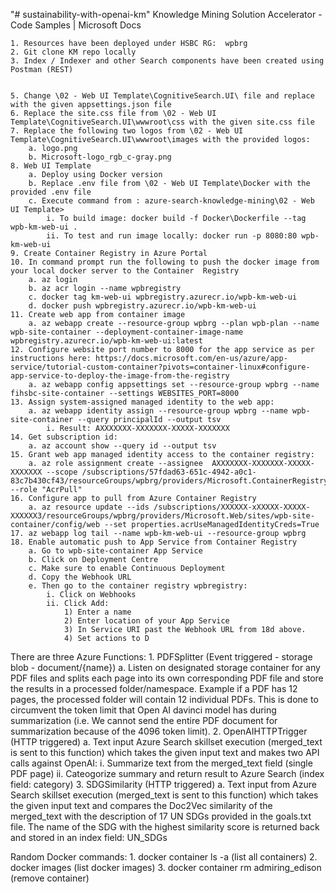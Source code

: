 "# sustainability-with-openai-km" 
Knowledge Mining Solution Accelerator - Code Samples | Microsoft Docs

	1. Resources have been deployed under HSBC RG:  wpbrg
	2. Git clone KM repo locally
	3. Index / Indexer and other Search components have been created using Postman (REST)
	

	5. Change \02 - Web UI Template\CognitiveSearch.UI\ file and replace with the given appsettings.json file 
	6. Replace the site.css file from \02 - Web UI Template\CognitiveSearch.UI\wwwroot\css with the given site.css file
	7. Replace the following two logos from \02 - Web UI Template\CognitiveSearch.UI\wwwroot\images with the provided logos:
		a. logo.png	
		b. Microsoft-logo_rgb_c-gray.png
	8. Web UI Template 
		a. Deploy using Docker version
		b. Replace .env file from \02 - Web UI Template\Docker with the provided .env file
		c. Execute command from : azure-search-knowledge-mining\02 - Web UI Template>
			i. To build image: docker build -f Docker\Dockerfile --tag wpb-km-web-ui .
			ii. To test and run image locally: docker run -p 8080:80 wpb-km-web-ui
	9. Create Container Registry in Azure Portal
	10. In command prompt run the following to push the docker image from your local docker server to the Container  Registry
		a. az login
		b. az acr login --name wpbregistry
		c. docker tag km-web-ui wpbregistry.azurecr.io/wpb-km-web-ui
		d. docker push wpbregistry.azurecr.io/wpb-km-web-ui
	11. Create web app from container image
		a. az webapp create --resource-group wpbrg --plan wpb-plan --name wpb-site-container --deployment-container-image-name wpbregistry.azurecr.io/wpb-km-web-ui:latest
	12. Configure website port number to 8000 for the app service as per instructions here: https://docs.microsoft.com/en-us/azure/app-service/tutorial-custom-container?pivots=container-linux#configure-app-service-to-deploy-the-image-from-the-registry
		a. az webapp config appsettings set --resource-group wpbrg --name fihsbc-site-container --settings WEBSITES_PORT=8000
	13. Assign system-assigned managed identity to the web app:
		a. az webapp identity assign --resource-group wpbrg --name wpb-site-container --query principalId --output tsv
			i. Result: AXXXXXXX-XXXXXXX-XXXXX-XXXXXXX
	14. Get subscription id:
		a. az account show --query id --output tsv
	15. Grant web app managed identity access to the container registry:
		a. az role assignment create --assignee  AXXXXXXX-XXXXXXX-XXXXX-XXXXXXX --scope /subscriptions/57fdad63-651c-4942-a0c1-83c7b430cf43/resourceGroups/wpbrg/providers/Microsoft.ContainerRegistry/registries/wpbregistry --role "AcrPull"
	16. Configure app to pull from Azure Container Registry
		a. az resource update --ids /subscriptions/XXXXXX-xXXXXX-XXXXX-XXXXXX3/resourceGroups/wpbrg/providers/Microsoft.Web/sites/wpb-site-container/config/web --set properties.acrUseManagedIdentityCreds=True
	17. az webapp log tail --name wpb-km-web-ui --resource-group wpbrg
	18. Enable automatic push to App Service from Container Registry
		a. Go to wpb-site-container App Service
		b. Click on Deployment Centre
		c. Make sure to enable Continuous Deployment 
		d. Copy the Webhook URL
		e. Then go to the container registry wpbregistry:
			i. Click on Webhooks
			ii. Click Add:
				1) Enter a name
				2) Enter location of your App Service
				3) In Service URI past the Webhook URL from 18d above.
				4) Set actions to D
				
			

There are three Azure Functions:
	1. PDFSplitter (Event triggered - storage blob - document/{name})
		a. Listen on designated storage container for any PDF files and splits each page into its own corresponding PDF file and store the results in a processed folder/namespace. Example if a PDF has 12 pages, the processed folder will contain 12 individual PDFs. This is done to circumvent the token limit that Open AI davinci model has during summarization (i.e. We cannot send the entire PDF document for summarization because of the 4096 token limit).
	2. OpenAIHTTPTrigger (HTTP triggered)
		a. Text input Azure Search skillset execution (merged_text is sent to this function) which takes the given input text and makes two API calls against OpenAI:
			i. Summarize text from the merged_text field (single PDF page)
			ii. Cateogorize summary and return result to Azure Search (index field: category)
	3. SDGSimilarity (HTTP triggered)
		a. Text input from Azure Search skillset execution (merged_text is sent to this function) which takes the given input text and compares the Doc2Vec similarity of the merged_text with the description of 17 UN SDGs provided in the goals.txt file. The name of the SDG with the highest similarity score is returned back and stored in an index field: UN_SDGs
	


Random Docker commands:
	1. docker container ls -a (list all containers)
	2. docker images (list docker images)
	3. docker container rm admiring_edison (remove container)
